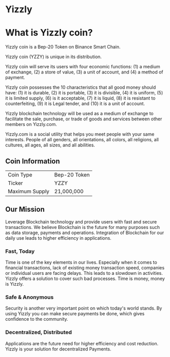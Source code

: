 # Yizzly


# What is Yizzly coin?

Yizzly coin is a Bep-20 Token on Binance Smart Chain.

Yizzly coin (YZZY) is unique in its distribution.

Yizzly coin will serve its users with four economic functions: (1) a medium of exchange, (2) a store of value, (3) a unit of account, and (4) a method of payment.

Yizzly coin possesses the 10 characteristics that all good money should have: (1) it is durable, (2) it is portable, (3) it is divisible, (4) it is uniform, (5) it is limited supply, (6) is it acceptable, (7) it is liquid, (8) it is resistant to counterfeiting, (9) it is Legal tender, and (10) it is a unit of account.

Yizzly blockchain technology will be used as a medium of exchange to facilitate the sale, purchase, or trade of goods and services between other members on Yizzly.com.

Yizzly.com is a social utility that helps you meet people with your same interests. People of all genders, all orientations, all colors, all religions, all cultures, all ages, all sizes, and all abilities. 

## Coin Information
<table>  
<tr> <td>Coin Type</td><td>Bep-20 Token</td></tr>  
<tr> <td>Ticker</td><td>YZZY</td></tr>
<tr> <td>Maximum Supply</td><td>21,000,000 </td></tr>
</table>


## Our Mission
Leverage Blockchain technology and provide users with fast and secure transactions.
We believe Blockchain is the future for many purposes such as data storage, payments and operations. Integration of Blockchain for our daily use leads to higher efficiency in applications.

### Fast, Today
Time is one of the key elements in our lives. Especially when it comes to financial transactions, lack of existing money transaction speed, companies or individual users are facing delays. This leads to a slowdown in activities. Yizzly offers a solution to cover such bad processes. Time is money, money is Yizzly.

### Safe & Anonymous
Security is another very important point on which today's world stands. By using Yizzly you can make secure payments be done, which gives confidence to the community.

### Decentralized, Distributed
Applications are the future need for higher efficiency and cost reduction. Yizzly is your solution for decentralized Payments.
